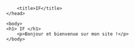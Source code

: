 
<html>
    <head>
        
        <title>IF</title>
    </head>

    <body>
    <h1> IF </h1>
        <p>Bonjour et bienvenue sur mon site !</p>
    </body>
</html>
